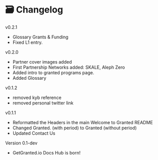 # 🗃 Changelog

v0.2.1

* Glossary Grants & Funding
* Fixed L1 entry.

v0.2.0

* Partner cover images added
* First Partnership Networks added: SKALE, Aleph Zero
* Added intro to granted programs page.
* Added Glossary

v0.1.2

* removed kyb reference
* removed personal twitter link

v0.1.1

* Reformatted the Headers in the main Welcome to Granted README
* Changed Granted. (with period) to Granted (without period)
* Updated Contact Us

Version 0.1-dev

* GetGranted.io Docs Hub is born!
